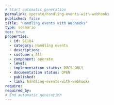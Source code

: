 ```yaml
---
# Start automatic generation
permalink: operate/handling-events-with-webhooks
published: false
title: "Handling events with Webhooks"
type: scenario
toc: true
properties:
  - id: SC104
  - category: Handling events
  - description:
  - customer: All
  - component: operate
  - level:
  - implementation status: DOCS ONLY
  - documentation status: OPEN
  - published:
  - link: handling-events-with-webhooks
require:
required_by:
# End automatic generation
---
```

